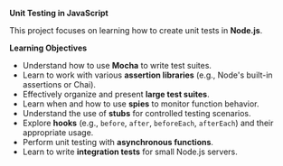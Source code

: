 **Unit Testing in JavaScript**

This project focuses on learning how to create unit tests in **Node.js**.

**Learning Objectives**
- Understand how to use **Mocha** to write test suites.  
- Learn to work with various **assertion libraries** (e.g., Node's built-in assertions or Chai).  
- Effectively organize and present **large test suites**.  
- Learn when and how to use **spies** to monitor function behavior.  
- Understand the use of **stubs** for controlled testing scenarios.  
- Explore **hooks** (e.g., `before`, `after`, `beforeEach`, `afterEach`) and their appropriate usage.  
- Perform unit testing with **asynchronous functions**.  
- Learn to write **integration tests** for small Node.js servers.

